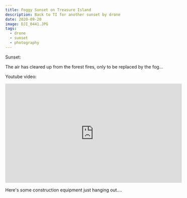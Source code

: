 ```yaml
---
title: Foggy Sunset on Treasure Island
description: Back to TI for another sunset by drone
date: 2020-09-20
image: DJI_0441.JPG
tags:
  - drone
  - sunset
  - photography
---
```



Sunset:

<v-img src="DJI_0441.JPG" alt="bar" :dirp="dir"></v-img>

The air has cleared up from the forest fires, only to be replaced by the fog...

Youtube video:

<iframe width="560" height="315" src="https://youtu.be/Ap6hXQSNV1A" frameborder="0" allow="accelerometer; autoplay; encrypted-media; gyroscope; picture-in-picture" allowfullscreen></iframe>

Here's some construction equipment just hanging out....

<v-img src="DSC00265.jpg" alt="foo" :dirp="dir"></v-img>


